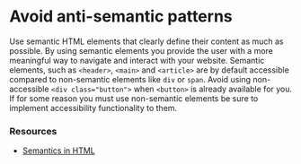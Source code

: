# Avoid anti-semantic patterns

Use semantic HTML elements that clearly define their content as much as possible. By using semantic elements you provide the user with a more meaningful way to navigate and interact with your website. Semantic elements, such as `<header>`, `<main>` and `<article>` are by default accessible compared to non-semantic elements like `div` or `span`. Avoid using non-accessible `<div class="button">` when `<button>` is already available for you. If for some reason you must use non-semantic elements be sure to implement accessibility functionality to them.

### Resources
<!-- Whenever possible, include the links to more advanced guide-->
* [Semantics in HTML](https://developer.mozilla.org/en-US/docs/Glossary/Semantics#Semantics_in_HTML)

<!-- category: (0)-->
<!-- available categories:
    0: accessibility rules that everyone should follow with no exception
    1: accessibility tips that make outstanding user experience
    2: facts about designing for accessibility, testing etc.
-->